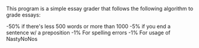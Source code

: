 This program is a simple essay grader that follows the following algorithm to grade essays:

-50% if there's less 500 words or more than 1000
-5% if you end a sentence w/ a preposition
-1% For spelling errors
-1% For usage of NastyNoNos
